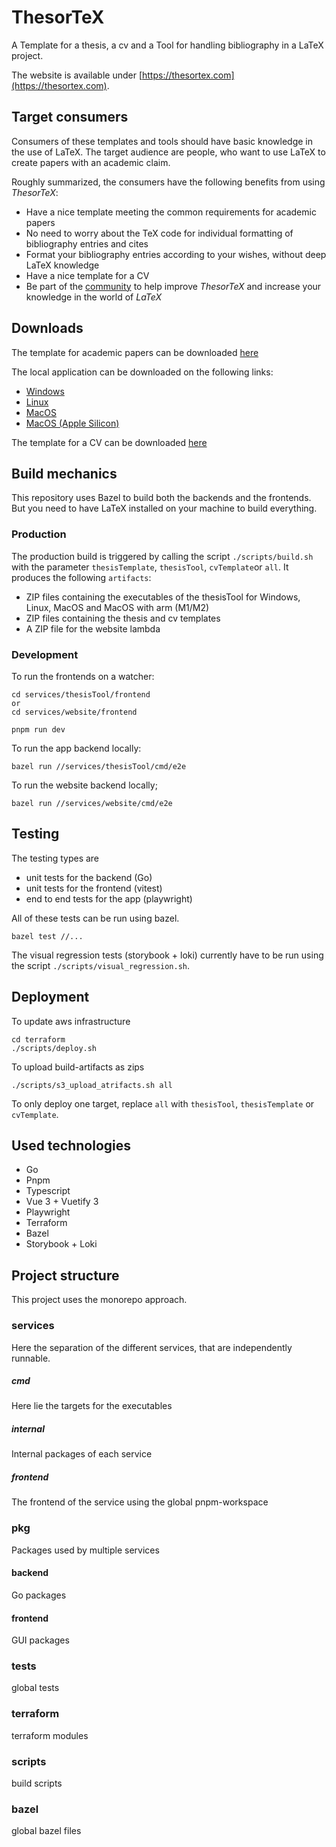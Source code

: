 # ThesorTeX
A Template for a thesis, a cv and a Tool for handling bibliography in a LaTeX project.

The website is available under [https://thesortex.com](https://thesortex.com).

## Target consumers
Consumers of these templates and tools should have basic knowledge in the use of LaTeX. The target audience are people, who want to use LaTeX to create papers with an academic claim.

Roughly summarized, the consumers have the following benefits from using *ThesorTeX*:

- Have a nice template meeting the common requirements for academic papers
- No need to worry about the TeX code for individual formatting of bibliography entries and cites
- Format your bibliography entries according to your wishes, without deep LaTeX knowledge
- Have a nice template for a CV
- Be part of the [community](https://github.com/TimoSto/ThesorTeX/discussions/158) to help improve *ThesorTeX* and increase your knowledge in the world of *LaTeX*

## Downloads
The template for academic papers can be downloaded [here](https://thesortex-artifacts.s3.eu-central-1.amazonaws.com/thesisTemplate/latest/ThesisTemplate.zip)

The local application can be downloaded on the following links:

- [Windows](https://thesortex-artifacts.s3.eu-central-1.amazonaws.com/thesisTool/latest/windows/ThesorTeX.zip)
- [Linux](https://thesortex-artifacts.s3.eu-central-1.amazonaws.com/thesisTool/latest/linux/ThesorTeX.zip)
- [MacOS](https://thesortex-artifacts.s3.eu-central-1.amazonaws.com/thesisTool/latest/mac/ThesorTeX.zip)
- [MacOS (Apple Silicon)](https://thesortex-artifacts.s3.eu-central-1.amazonaws.com/thesisTool/latest/mac_silicon/ThesorTeX.zip)

The template for a CV can be downloaded [here](https://thesortex-artifacts.s3.eu-central-1.amazonaws.com/cvTemplate/latest/CVTemplate.zip)

## Build mechanics

This repository uses Bazel to build both the backends and the frontends. But you need to have LaTeX installed on your machine to build everything.

### Production

The production build is triggered by calling the script `./scripts/build.sh` with the parameter `thesisTemplate`, `thesisTool`, `cvTemplate`or `all`. It produces the following `artifacts`:

- ZIP files containing the executables of the thesisTool for Windows, Linux, MacOS and MacOS with arm (M1/M2)
- ZIP files containing the thesis and cv templates
- A ZIP file for the website lambda

### Development

To run the frontends on a watcher:

```
cd services/thesisTool/frontend 
or 
cd services/website/frontend

pnpm run dev
```

To run the app backend locally:

```
bazel run //services/thesisTool/cmd/e2e
```

To run the website backend locally;

```
bazel run //services/website/cmd/e2e
```

## Testing

The testing types are

- unit tests for the backend (Go)
- unit tests for the frontend (vitest)
- end to end tests for the app (playwright)

All of these tests can be run using bazel.

```
bazel test //...
```

The visual regression tests (storybook + loki) currently have to be run using the script `./scripts/visual_regression.sh`.

## Deployment

To update aws infrastructure

```
cd terraform
./scripts/deploy.sh
```

To upload build-artifacts as zips

```
./scripts/s3_upload_atrifacts.sh all
```

To only deploy one target, replace `all` with `thesisTool`, `thesisTemplate` or `cvTemplate`.

## Used technologies

- Go
- Pnpm
- Typescript
- Vue 3 + Vuetify 3
- Playwright
- Terraform
- Bazel
- Storybook + Loki

## Project structure

This project uses the monorepo approach.

### services

Here the separation of the different services, that are independently runnable.

##### cmd

Here lie the targets for the executables

##### internal

Internal packages of each service

##### frontend

The frontend of the service using the global pnpm-workspace

### pkg

Packages used by multiple services

#### backend

Go packages

#### frontend

GUI packages

### tests

global tests

### terraform

terraform modules

### scripts

build scripts

### bazel

global bazel files
